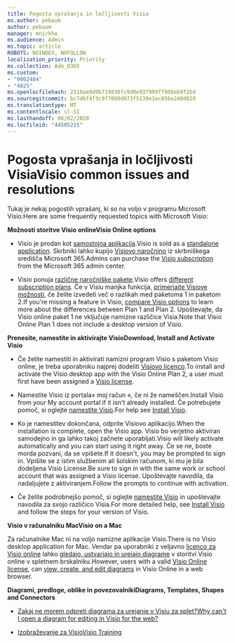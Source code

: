 ```yaml
---
title: Pogosta vprašanja in ločljivosti Visia
ms.author: pebaum
author: pebaum
manager: mnirkhe
ms.audience: Admin
ms.topic: article
ROBOTS: NOINDEX, NOFOLLOW
localization_priority: Priority
ms.collection: Adm_O365
ms.custom:
- "9002484"
- "4825"
ms.openlocfilehash: 2310ae0d9b719830fc9d0e937909ff988eb9f2bd
ms.sourcegitcommit: bc7d6f4f3c9f7060d073f5130e1ec856e248d020
ms.translationtype: MT
ms.contentlocale: sl-SI
ms.lasthandoff: 06/02/2020
ms.locfileid: "44505215"
---
```

# <a name="visio-common-issues-and-resolutions"></a><span data-ttu-id="df9b1-102">Pogosta vprašanja in ločljivosti Visia</span><span class="sxs-lookup"><span data-stu-id="df9b1-102">Visio common issues and resolutions</span></span>

<span data-ttu-id="df9b1-103">Tukaj je nekaj pogostih vprašanj, ki so na voljo v programu Microsoft Visio:</span><span class="sxs-lookup"><span data-stu-id="df9b1-103">Here are some frequently requested topics with Microsoft Visio:</span></span>

<span data-ttu-id="df9b1-104">**Možnosti storitve Visio online**</span><span class="sxs-lookup"><span data-stu-id="df9b1-104">**Visio Online options**</span></span>

- <span data-ttu-id="df9b1-105">Visio je prodan kot [samostojna aplikacija](https://products.office.com/visio/flowchart-software).</span><span class="sxs-lookup"><span data-stu-id="df9b1-105">Visio is sold as a [standalone application](https://products.office.com/visio/flowchart-software).</span></span> <span data-ttu-id="df9b1-106">Skrbniki lahko kupijo [Visiovo naročnino](https://docs.microsoft.com/alchemyinsights/purchase-visio-subscription) iz skrbniškega središča Microsoft 365.</span><span class="sxs-lookup"><span data-stu-id="df9b1-106">Admins can purchase the [Visio subscription](https://docs.microsoft.com/alchemyinsights/purchase-visio-subscription) from the Microsoft 365 admin center.</span></span>

- <span data-ttu-id="df9b1-107">Visio ponuja [različne naročniške pakete](https://products.office.com/visio/microsoft-visio-plans-and-pricing-compare-visio-options).</span><span class="sxs-lookup"><span data-stu-id="df9b1-107">Visio offers [different subscription plans](https://products.office.com/visio/microsoft-visio-plans-and-pricing-compare-visio-options).</span></span> <span data-ttu-id="df9b1-108">Če v Visiu manjka funkcija, [primerjajte Visiove možnosti](https://products.office.com/visio/microsoft-visio-plans-and-pricing-compare-visio-options), če želite izvedeti več o razlikah med paketoma 1 in paketom 2.</span><span class="sxs-lookup"><span data-stu-id="df9b1-108">If you're missing a feature in Visio, [compare Visio options](https://products.office.com/visio/microsoft-visio-plans-and-pricing-compare-visio-options) to learn more about the differences between Plan 1 and Plan 2.</span></span>  <span data-ttu-id="df9b1-109">Upoštevajte, da Visio online paket 1 ne vključuje namizne različice Visia.</span><span class="sxs-lookup"><span data-stu-id="df9b1-109">Note that Visio Online Plan 1 does not include a desktop version of Visio.</span></span>

<span data-ttu-id="df9b1-110">**Prenesite, namestite in aktivirajte Visio**</span><span class="sxs-lookup"><span data-stu-id="df9b1-110">**Download, Install and Activate Visio**</span></span>

- <span data-ttu-id="df9b1-111">Če želite namestiti in aktivirati namizni program Visio s paketom Visio online, je treba uporabniku najprej dodeliti [ Visiovo licenco](https://docs.microsoft.com/microsoft-365/admin/add-users/add-users).</span><span class="sxs-lookup"><span data-stu-id="df9b1-111">To install and activate the Visio desktop app with the Visio Online Plan 2, a user must first have been assigned a [Visio license](https://docs.microsoft.com/microsoft-365/admin/add-users/add-users).</span></span>

- <span data-ttu-id="df9b1-112">Namestite Visio iz portala» moj račun «, če ni že nameščen.</span><span class="sxs-lookup"><span data-stu-id="df9b1-112">Install Visio from your My account portal if it isn't already installed.</span></span> <span data-ttu-id="df9b1-113">Če potrebujete pomoč, si oglejte [namestite Visio](https://support.office.com/article/f98f21e3-aa02-4827-9167-ddab5b025710).</span><span class="sxs-lookup"><span data-stu-id="df9b1-113">For help see [Install Visio](https://support.office.com/article/f98f21e3-aa02-4827-9167-ddab5b025710).</span></span>

- <span data-ttu-id="df9b1-114">Ko je namestitev dokončana, odprite Visiovo aplikacijo.</span><span class="sxs-lookup"><span data-stu-id="df9b1-114">When the installation is complete, open the Visio app.</span></span> <span data-ttu-id="df9b1-115">Visio bo verjetno aktiviran samodejno in ga lahko takoj začnete uporabljati.</span><span class="sxs-lookup"><span data-stu-id="df9b1-115">Visio will likely activate automatically and you can start using it right away.</span></span> <span data-ttu-id="df9b1-116">Če se ne, boste morda pozvani, da se vpišete.</span><span class="sxs-lookup"><span data-stu-id="df9b1-116">If it doesn't, you may be prompted to sign in.</span></span> <span data-ttu-id="df9b1-117">Vpišite se z istim službenim ali šolskim računom, ki mu je bila dodeljena Visio License.</span><span class="sxs-lookup"><span data-stu-id="df9b1-117">Be sure to sign in with the same work or school account that was assigned a Visio license.</span></span> <span data-ttu-id="df9b1-118">Upoštevajte navodila, da nadaljujete z aktiviranjem.</span><span class="sxs-lookup"><span data-stu-id="df9b1-118">Follow the prompts to continue with activation.</span></span>

- <span data-ttu-id="df9b1-119">Če želite podrobnejšo pomoč, si oglejte [namestite Visio](https://support.office.com/article/f98f21e3-aa02-4827-9167-ddab5b025710) in upoštevajte navodila za svojo različico Visia.</span><span class="sxs-lookup"><span data-stu-id="df9b1-119">For more detailed help, see [Install Visio](https://support.office.com/article/f98f21e3-aa02-4827-9167-ddab5b025710) and follow the steps for your version of Visio.</span></span>

<span data-ttu-id="df9b1-120">**Visio v računalniku Mac**</span><span class="sxs-lookup"><span data-stu-id="df9b1-120">**Visio on a Mac**</span></span>

<span data-ttu-id="df9b1-121">Za računalnike Mac ni na voljo namizne aplikacije Visio.</span><span class="sxs-lookup"><span data-stu-id="df9b1-121">There is no Visio desktop application for Mac.</span></span> <span data-ttu-id="df9b1-122">Vendar pa uporabniki z veljavno [licenco za Visio online](https://docs.microsoft.com/microsoft-365/admin/add-users/add-users) lahko [gledajo, ustvarjajo in urejajo diagrame](https://support.office.com/article/06f04845-91b8-4e8f-881f-a43c970735fc) v storitvi Visio online v spletnem brskalniku.</span><span class="sxs-lookup"><span data-stu-id="df9b1-122">However, users with a valid [Visio Online license](https://docs.microsoft.com/microsoft-365/admin/add-users/add-users), can [view, create, and edit diagrams](https://support.office.com/article/06f04845-91b8-4e8f-881f-a43c970735fc) in Visio Online in a web browser.</span></span>

<span data-ttu-id="df9b1-123">**Diagrami, predloge, oblike in povezovalniki**</span><span class="sxs-lookup"><span data-stu-id="df9b1-123">**Diagrams, Templates, Shapes and Connectors**</span></span>

- [<span data-ttu-id="df9b1-124">Zakaj ne morem odpreti diagrama za urejanje v Visiu za splet?</span><span class="sxs-lookup"><span data-stu-id="df9b1-124">Why can't I open a diagram for editing in Visio for the web?</span></span>](https://support.microsoft.com/office/ea4a23d3-21d3-4878-945e-cf1be4140357)

- [<span data-ttu-id="df9b1-125">Izobraževanje za Visio</span><span class="sxs-lookup"><span data-stu-id="df9b1-125">Visio Training</span></span>](https://support.office.com/article/visio-training-e058bcfa-1d90-4653-afc6-e84d54cf94a6)
